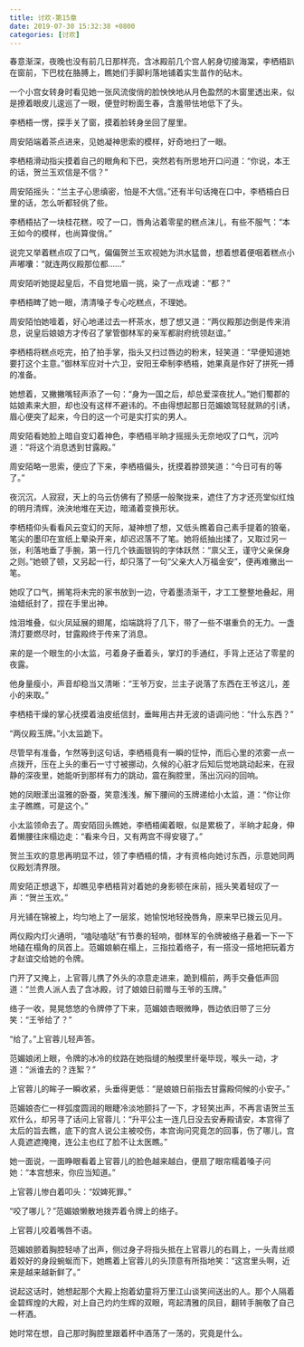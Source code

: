 ```yaml
---
title: 讨欢-第15章
date: 2019-07-30 15:32:38 +0800
categories: [讨欢]
---
```


春意渐深，夜晚也没有前几日那样亮，含冰殿前几个宫人躬身切接海棠，李栖梧趴在窗前，下巴枕在胳膊上，瞧她们手脚利落地铺着实生苗作的砧木。

一个小宫女转身时看见她一张风流俊俏的脸怏怏地从月色盈然的木窗里透出来，似是撩着眼皮儿逡巡了一眼，便登时粉面生春，含羞带怯地低下了头。

李栖梧一愣，探手关了窗，摸着脸转身坐回了屋里。

周安陌端着茶点进来，见她凝神思索的模样，好奇地扫了一眼。

李栖梧滑动指尖摸着自己的眼角和下巴，突然若有所思地开口问道：“你说，本王的话，贺兰玉欢信是不信？”

周安陌摇头：“兰主子心思缜密，怕是不大信。”还有半句话掩在口中，李栖梧白日里的话，怎么听都轻佻了些。

李栖梧拈了一块桂花糕，咬了一口，唇角沾着零星的糕点沫儿，有些不服气：“本王如今的模样，也尚算俊俏。”

说完又举着糕点叹了口气，偏偏贺兰玉欢视她为洪水猛兽，想着想着便咽着糕点小声嘟囔：“就连两仪殿那位都……”

周安陌听她提起皇后，不自觉地眉一挑，染了一点戏谑：“都？”

李栖梧睥了她一眼，清清嗓子专心吃糕点，不理她。

周安陌怕她噎着，好心地递过去一杯茶水，想了想又道：“两仪殿那边倒是传来消息，说皇后娘娘方才传召了掌管御林军的亲军都尉府统领赵谊。”

李栖梧将糕点吃完，拍了拍手掌，指头又扫过唇边的粉末，轻笑道：“早便知道她要打这个主意。”御林军应对十六卫，安阳王牵制李栖梧，她果真是作好了拼死一搏的准备。

她想着，又撇撇嘴轻声添了一句：“身为一国之后，却总爱深夜扰人。”她们蜀郡的姑娘素来大胆，却也没有这样不避讳的。不由得想起那日范媚娘驾轻就熟的引诱，眉心便突了起来，今日的这一个可是实打实的男人。

周安陌看她脸上暗自变幻着神色，李栖梧半晌才摇摇头无奈地叹了口气，沉吟道：“将这个消息透到甘露殿。”

周安陌略一思索，便应了下来，李栖梧偏头，抚摸着脖颈笑道：“今日可有的等了。”

夜沉沉，人寂寂，天上的乌云仿佛有了预感一般聚拢来，遮住了方才还亮堂似红烛的明月清辉，泱泱地堆在天边，暗涌着变换形状。

李栖梧仰头看看风云变幻的天际，凝神想了想，又低头瞧着自己素手提着的狼毫，笔尖的墨印在宣纸上晕染开来，却迟迟落不了笔。她将纸抽出揉了，又取过另一张，利落地垂了手腕，第一行几个铁画银钩的字体跃然：“禀父王，谨守父亲保身之则。”她顿了顿，又另起一行，却只落了一句“父亲大人万福金安”，便再难撇出一笔。

她叹了口气，搁笔将未完的家书放到一边，守着墨渍渐干，才工工整整地叠起，用油蜡纸封了，捏在手里出神。

烛泪堆叠，似火凤延展的翅尾，焰端跳将了几下，带了一些不堪重负的无力。一盏清灯要燃尽时，甘露殿终于传来了消息。

来的是一个眼生的小太监，弓着身子垂着头，掌灯的手通红，手背上还沾了零星的夜露。

他身量瘦小，声音却稳当又清晰：“王爷万安，兰主子说落了东西在王爷这儿，差小的来取。”

李栖梧干燥的掌心抚摸着油皮纸信封，垂眸用古井无波的语调问他：“什么东西？”

“两仪殿玉牌。”小太监跪下。

尽管早有准备，乍然等到这句话，李栖梧竟有一瞬的怔忡，而后心里的浓雾一点一点拨开，压在上头的重石一寸寸被挪动，久候的心脏才后知后觉地跳动起来，在寂静的深夜里，她能听到那样有力的跳动，震在胸腔里，荡出沉闷的回响。

她的凤眼漾出温雅的卧蚕，笑意浅浅，解下腰间的玉牌递给小太监，道：“你让你主子瞧瞧，可是这个。”

小太监领命去了。周安陌回头瞧她，李栖梧阖着眼，似是累极了，半晌才起身，伸着懒腰往床榻边走：“看来今日，又有两宫不得安寝了。”

贺兰玉欢的意思再明显不过，领了李栖梧的情，才有资格向她讨东西，示意她同两仪殿划清界限。

周安陌正想退下，却瞧见李栖梧背对着她的身影顿在床前，摇头笑着轻叹了一声：“贺兰玉欢。”

月光铺在锦被上，均匀地上了一层浆，她愉悦地轻挽唇角，原来早已拨云见月。

两仪殿内灯火通明，“嗑哒嗑哒”有节奏的轻响，御林军的令牌被络子悬着一下一下地磕在榻角的凤首上。范媚娘躺在榻上，三指拉着络子，有一搭没一搭地把玩着方才赵谊交给她的令牌。

门开了又掩上，上官蓉儿携了外头的凉意走进来，跪到榻前，两手交叠低声回道：“兰贵人派人去了含冰殿，讨了娘娘日前赠与王爷的玉牌。”

络子一收，晃晃悠悠的令牌停了下来，范媚娘杏眼微睁，唇边依旧带了三分笑：“王爷给了？”

“给了。”上官蓉儿轻声答。

范媚娘闭上眼，令牌的冰冷的纹路在她指缝的触摸里纤毫毕现，喉头一动，才道：“派谁去的？连絮？”

上官蓉儿的眸子一瞬收紧，头垂得更低：“是娘娘日前指去甘露殿伺候的小安子。”

范媚娘杏仁一样弧度圆润的眼睫冷淡地颤抖了一下，才轻笑出声，不再言语贺兰玉欢什么，却另寻了话问上官蓉儿：“升平公主一连几日没去安寿殿请安，本宫得了太后的旨去瞧，底下的宫人说公主被咬伤，本宫询问究竟怎的回事，伤了哪儿，宫人竟遮遮掩掩，连公主也红了脸不让太医瞧。”

她一面说，一面睁眼看着上官蓉儿的脸色越来越白，便扇了眼帘糯着嗓子问她：“本宫想来，你应当知道。”

上官蓉儿惨白着叩头：“奴婢死罪。”

“咬了哪儿？”范媚娘懒散地拨弄着令牌上的络子。

上官蓉儿咬着嘴唇不语。

范媚娘颤着胸腔轻哧了出声，侧过身子将指头抵在上官蓉儿的右肩上，一头青丝顺着姣好的身段蜿蜒而下，她瞧着上官蓉儿的头顶意有所指地笑：“这宫里头啊，近来是越来越新鲜了。”

说起这话时，她想起那个大殿上抱着幼童将万里江山谈笑间送出的人。那个人隔着金碧辉煌的大殿，对上自己灼灼生辉的双眼，弯起清雅的凤目，翻转手腕敬了自己一杯酒。

她时常在想，自己那时胸腔里跟着杯中酒荡了一荡的，究竟是什么。

